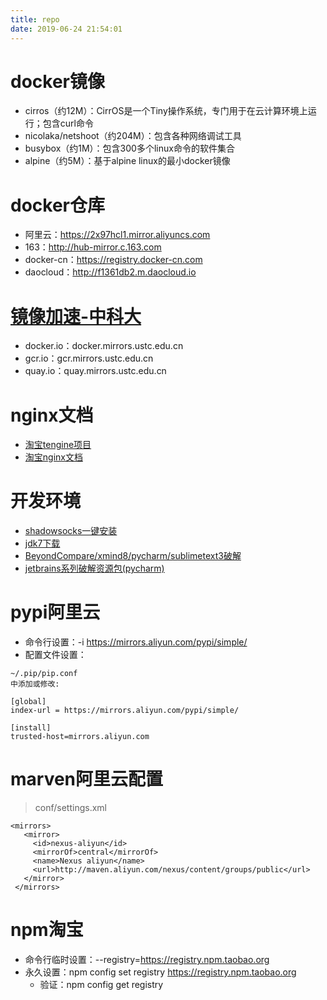 ```yaml
---
title: repo
date: 2019-06-24 21:54:01
---
```

# docker镜像
* cirros（约12M）：CirrOS是一个Tiny操作系统，专门用于在云计算环境上运行；包含curl命令
* nicolaka/netshoot（约204M）：包含各种网络调试工具
* busybox（约1M）：包含300多个linux命令的软件集合
* alpine（约5M）：基于alpine linux的最小docker镜像

# docker仓库
- 阿里云：https://2x97hcl1.mirror.aliyuncs.com
- 163：http://hub-mirror.c.163.com
- docker-cn：https://registry.docker-cn.com
- daocloud：http://f1361db2.m.daocloud.io

# [镜像加速-中科大](http://mirrors.ustc.edu.cn/)
* docker.io：docker.mirrors.ustc.edu.cn
* gcr.io：gcr.mirrors.ustc.edu.cn
* quay.io：quay.mirrors.ustc.edu.cn

# nginx文档
- [淘宝tengine项目](http://tengine.taobao.org/)
- [淘宝nginx文档](http://tengine.taobao.org/nginx_docs/cn/docs/)

# 开发环境
* [shadowsocks一键安装](https://raw.githubusercontent.com/teddysun/shadowsocks_install/master/shadowsocks-all.sh)
* [jdk7下载](https://www.oracle.com/technetwork/java/javase/downloads/java-archive-downloads-javase7-521261.html#jdk-7u80-oth-JPR)
* [BeyondCompare/xmind8/pycharm/sublimetext3破解](https://github.com/simple0426/key_store/blob/master/key.md)
* [jetbrains系列破解资源包(pycharm)](https://pan.baidu.com/s/1RAijfj89uf1oY7zazB1Umg)

# pypi阿里云
- 命令行设置：-i https://mirrors.aliyun.com/pypi/simple/
- 配置文件设置：

```
~/.pip/pip.conf
中添加或修改:

[global]
index-url = https://mirrors.aliyun.com/pypi/simple/

[install]
trusted-host=mirrors.aliyun.com
```

# marven阿里云配置
>conf/settings.xml

```
<mirrors>
   <mirror>
     <id>nexus-aliyun</id>
     <mirrorOf>central</mirrorOf>
     <name>Nexus aliyun</name>
     <url>http://maven.aliyun.com/nexus/content/groups/public</url>
   </mirror>
 </mirrors>
```

# npm淘宝
- 命令行临时设置：--registry=https://registry.npm.taobao.org
- 永久设置：npm config set registry https://registry.npm.taobao.org
    + 验证：npm config get registry

